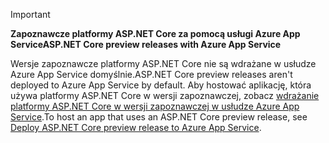 > [!IMPORTANT]
> <span data-ttu-id="2c06d-101">**Zapoznawcze platformy ASP.NET Core za pomocą usługi Azure App Service**</span><span class="sxs-lookup"><span data-stu-id="2c06d-101">**ASP.NET Core preview releases with Azure App Service**</span></span>
>
> <span data-ttu-id="2c06d-102">Wersje zapoznawcze platformy ASP.NET Core nie są wdrażane w usłudze Azure App Service domyślnie.</span><span class="sxs-lookup"><span data-stu-id="2c06d-102">ASP.NET Core preview releases aren't deployed to Azure App Service by default.</span></span> <span data-ttu-id="2c06d-103">Aby hostować aplikację, która używa platformy ASP.NET Core w wersji zapoznawczej, zobacz [wdrażanie platformy ASP.NET Core w wersji zapoznawczej w usłudze Azure App Service](xref:host-and-deploy/azure-apps/index#deploy-aspnet-core-preview-release-to-azure-app-service).</span><span class="sxs-lookup"><span data-stu-id="2c06d-103">To host an app that uses an ASP.NET Core preview release, see [Deploy ASP.NET Core preview release to Azure App Service](xref:host-and-deploy/azure-apps/index#deploy-aspnet-core-preview-release-to-azure-app-service).</span></span>
